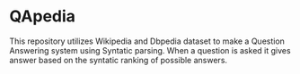 # QApedia

This repository utilizes  Wikipedia and Dbpedia dataset to make a Question Answering system using Syntatic parsing. 
When a question is asked it gives answer based on the syntatic ranking of possible answers.
